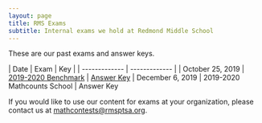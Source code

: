 ```yaml
---
layout: page
title: RMS Exams
subtitle: Internal exams we hold at Redmond Middle School
---
```


These are our past exams and answer keys.

| Date | Exam | Key |
| ------------- | ------------- |
| October 25, 2019 | <a href="/files/RMS%201920B%20Exam.pdf">2019-2020 Benchmark</a> | <a href="/files/RMS%201920B%20Exam%20Key.pdf">Answer Key</a>
| December 6, 2019 | 2019-2020 Mathcounts School | Answer Key

If you would like to use our content for exams at your organization, please
contact us at <a href="mailto:mathcontests@rmsptsa.org">mathcontests@rmsptsa.org</a>.